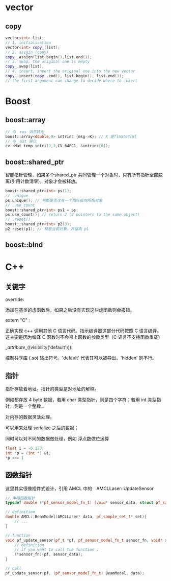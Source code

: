 # vector

## copy

```c++
vector<int> list;
// 1. initialization
vector<int> copy_(list);
// 2. assgin (copy)
copy_.assign(list.begin(),list.end());
// 3. swap, the original one is empty
copy_.swap(list);
// 4. insert, insert the original one into the new vector
copy_.insert(copy_.end(), list.begin(), list.end());
// the first argument can change to decide where to insert
```

# Boost

## boost::array

```c++
// 与　ros 消息转化
boost::array<double,9> intrinc {msg->K}; // K 是float64[9]
// 与　mat 转化
cv::Mat temp_intri(3,3,CV_64FC1, &intrinc[0]);
```

## boost::shared_ptr

智能指针管理，如果多个shared_ptr 共同管理一个对象时，只有所有指针全部脱离(引用计数清零)，对象才会被释放。

```c++
boost::shared_ptr<int> ps(1);
// .unique
ps.unique(); // 判断是否仅有一个指针指向所指对象
// .use_count
boost::shared_ptr<int> ps1 = ps;
ps.use_count(); // return 2 (2 pointers to the same object)
// .reset()
boost:;shared_ptr<int> p2(3);
p2.reset(p1); // 释放当前对象，并指向 p1
```

## boost::bind

# C++

## 关键字

override:

添加在基类的虚函数后，如果之后没有实现这些虚函数则会报错。

extern "C" :

正确实现 c++ 调用其他 C 语言代码。指示编译器这部分代码按照 C 语言编译。这主要是因为编译 C 函数时不会带上函数的参数类型（C 语言不支持函数重载）

\__attribute__((visibility('default'))):

控制共享库 (.so) 输出符号。'default' 代表其可以被导出。'hidden' 则不行。

## 指针

指针存放着地址。指针的类型是对地址的解释。

例如都存放 4 byte 数据，若用 char 类型指针，则是四个字符；若用 int 类型指针，则是一个整数。

对内存的数据灵活处理。

可以用来处理 serialize 之后的数据；

同时可以对不同的数据做处理，例如 浮点数做位运算

```c++
float i = -0.123;
int *p = (int *) &i;
*p <<= 1
```

## 函数指针

这里其实很像插件式设计，引用 AMCL 中的　AMCLLaser::UpdateSensor

```c++
// 申明函数指针
typedef double (*pf_sensor_model_fn_t) (void* sensor_data, struct pf_sample_set_t* set);

// definition
double AMCL::BeamModel(AMCLLaser* data, pf_sample_set_t* set){
    // ...
}

// function
void pf_update_sensor(pf_t *pf, pf_sensor_model_fn_t sensor_fn, void* sensor_data){
    // definition
    // if you want to call the function :
    (*sensor_fn)(pf, sensor_data);
}

// call
pf_update_sensor(pf, (pf_sensor_model_fn_t) BeamModel, data);
```
